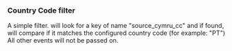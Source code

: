 ### Country Code filter

A simple filter.  will look for a  key  of name "source_cymru_cc" and if found, will compare if it matches the configured country code (for example: "PT")
All other events will not be passed on.

